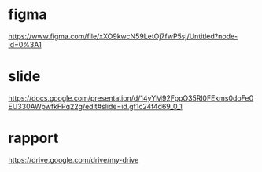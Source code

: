 # figma
https://www.figma.com/file/xXO9kwcN59LetOj7fwP5sj/Untitled?node-id=0%3A1
# slide
https://docs.google.com/presentation/d/14yYM92FppO35Rl0FEkms0doFe0EU330AWpwfkFPq22g/edit#slide=id.gf1c24f4d69_0_1
# rapport
https://drive.google.com/drive/my-drive
